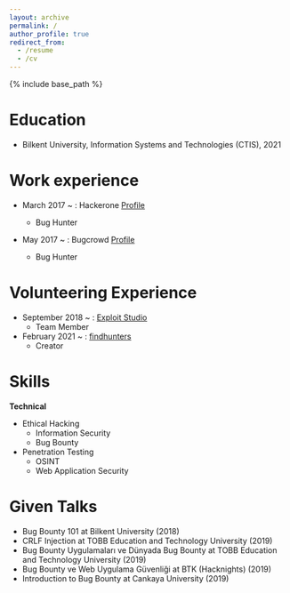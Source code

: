 ```yaml
---
layout: archive
permalink: /
author_profile: true
redirect_from:
  - /resume
  - /cv
---
```


{% include base_path %}

Education
======
* Bilkent University, Information Systems and Technologies (CTIS), 2021



Work experience
======

* March 2017 ~ : Hackerone [Profile](https://hackerone.com/samet)
  - Bug Hunter


* May 2017 ~ : Bugcrowd [Profile](https://bugcrowd.com/samet)
  - Bug Hunter



Volunteering Experience
======
* September 2018 ~ :  [Exploit Studio](http://exploit.studio/)
  - Team Member
* February 2021 ~ :  [findhunters](https://findhunters.com/)
  - Creator



Skills
======
**Technical**
* Ethical Hacking
  * Information Security
  * Bug Bounty
* Penetration Testing
  * OSINT
  * Web Application Security



Given Talks
======
* Bug Bounty 101 at Bilkent University (2018)
* CRLF Injection at TOBB Education and Technology University (2019)
* Bug Bounty Uygulamaları ve Dünyada Bug Bounty at TOBB Education and Technology University (2019)
* Bug Bounty ve Web Uygulama Güvenliği at BTK (Hacknights) (2019)
* Introduction to Bug Bounty at Cankaya University (2019)  


 
